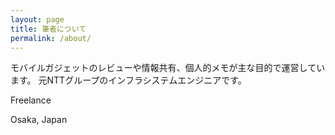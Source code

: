 ```yaml
---
layout: page
title: 筆者について
permalink: /about/
---
```


モバイルガジェットのレビューや情報共有、個人的メモが主な目的で運営しています。 
元NTTグループのインフラシステムエンジニアです。

Freelance

Osaka, Japan
